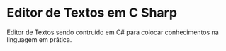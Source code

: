 # Editor de Textos em C Sharp
 
 Editor de Textos sendo contruído em C# para colocar conhecimentos na linguagem em prática.
